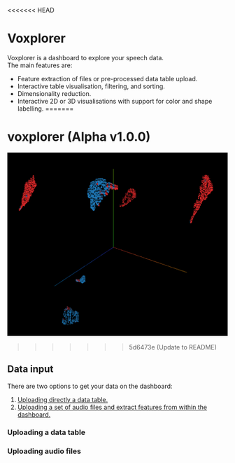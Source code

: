 <<<<<<< HEAD
# Voxplorer
Voxplorer is a dashboard to explore your speech data.  
The main features are:
- Feature extraction of files or pre-processed data table upload.
- Interactive table visualisation, filtering, and sorting.
- Dimensionality reduction.
- Interactive 2D or 3D visualisations with support for color and shape labelling.
=======
# voxplorer (Alpha v1.0.0)
![Embedding Projector example](screenshots/embedding_dark.png)  
>>>>>>> 5d6473e (Update to README)

## Data input
There are two options to get your data on the dashboard:
1. [Uploading directly a data table.](#uploading-a-data-table)
2. [Uploading a set of audio files and extract features from within the dashboard.](#uploading-audio-files)

### Uploading a data table


### Uploading audio files
